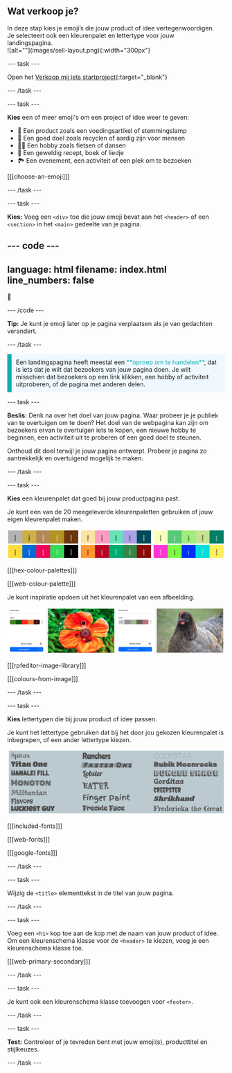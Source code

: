 ## Wat verkoop je?

<div style="display: flex; flex-wrap: wrap">
<div style="flex-basis: 200px; flex-grow: 1; margin-right: 15px;">
In deze stap kies je emoji’s die jouw product of idee vertegenwoordigen. Je selecteert ook een kleurenpalet en lettertype voor jouw landingspagina. 
</div>
<div>
![alt=""](images/sell-layout.png){:width="300px"}
</div>
</div>

--- task ---

Open het [Verkoop mij iets startproject](https://editor.raspberrypi.org/nl-NL/projects/sell-me-something-starter){:target="_blank"}

--- /task ---

--- task ---

**Kies** een of meer emoji's om een project of idee weer te geven:

- 🧁 Een product zoals een voedingsartikel of stemmingslamp
- 💝 Een goed doel zoals recyclen of aardig zijn voor mensen
- 💃🏿 Een hobby zoals fietsen of dansen
- 🍰 Een geweldig recept, boek of liedje
- 🏞️ Een evenement, een activiteit of een plek om te bezoeken

[[[choose-an-emoji]]]

--- /task ---

--- task ---

**Kies:** Voeg een `<div>` toe die jouw emoji bevat aan het `<header>` of een `<section>` in het `<main>` gedeelte van je pagina.

--- code ---
---
language: html
filename: index.html
line_numbers: false
---

<div class="hugefont"> 
🦋
</div>

--- /code ---

**Tip:** Je kunt je emoji later op je pagina verplaatsen als je van gedachten verandert.

--- /task ---

<p style="border-left: solid; border-width:10px; border-color: #0faeb0; background-color: aliceblue; padding: 10px;">
Een landingspagina heeft meestal een <span style="color: #0faeb0">**oproep om te handelen**</span>, dat is iets dat je wilt dat bezoekers van jouw pagina doen. Je wilt misschien dat bezoekers op een link klikken, een hobby of activiteit uitproberen, of de pagina met anderen delen.  
</p>

--- task ---

**Beslis:** Denk na over het doel van jouw pagina. Waar probeer je je publiek van te overtuigen om te doen? Het doel van de webpagina kan zijn om bezoekers ervan te overtuigen iets te kopen, een nieuwe hobby te beginnen, een activiteit uit te proberen of een goed doel te steunen.

Onthoud dit doel terwijl je jouw pagina ontwerpt. Probeer je pagina zo aantrekkelijk en overtuigend mogelijk te maken.

--- /task ---

--- task ---

**Kies** een kleurenpalet dat goed bij jouw productpagina past.

Je kunt een van de 20 meegeleverde kleurenpaletten gebruiken of jouw eigen kleurenpalet maken.

![Een strook van zes kleurenpaletten die deel uitmaken van de 20 die in het startproject zijn opgenomen.](images/palette-examples.png)

[[[hex-colour-palettes]]]

[[[web-colour-palette]]]

Je kunt inspiratie opdoen uit het kleurenpalet van een afbeelding.

![Twee voorbeelden van afbeeldingen en hun bijpassende kleurenpaletten.](images/image-palette.png)

[[[rpfeditor-image-library]]]

[[[colours-from-image]]]

--- /task ---

--- task ---

**Kies** lettertypen die bij jouw product of idee passen.

Je kunt het lettertype gebruiken dat bij het door jou gekozen kleurenpalet is inbegrepen, of een ander lettertype kiezen.

![Voorbeelden van de lettertypen die beschikbaar zijn in het startproject. Elke lettertypetitel is geschreven met behulp van de lettertypestijl.](images/font-examples.png)

[[[included-fonts]]]

[[[web-fonts]]]

[[[google-fonts]]]

--- /task ---

--- task ---

Wijzig de `<title>` elementtekst in de titel van jouw pagina.

--- /task ---

--- task ---

Voeg een `<h1>` kop toe aan de kop met de naam van jouw product of idee. Om een kleurenschema klasse voor de `<header>` te kiezen, voeg je een kleurenschema klasse toe.

[[[web-primary-secondary]]]

--- /task ---

--- task ---

Je kunt ook een kleurenschema klasse toevoegen voor `<footer>`.

--- /task ---

--- task ---

**Test:** Controleer of je tevreden bent met jouw emoji(s), producttitel en stijlkeuzes.

--- /task ---
